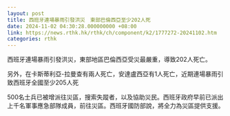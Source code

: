 ```yaml
---
layout: post
title: 西班牙連場暴雨引發洪災　東部巴倫西亞至少202人死
date: 2024-11-02 04:30:28.000000000 +08:00
link: https://news.rthk.hk/rthk/ch/component/k2/1777272-20241102.htm
categories: rthk
---
```


西班牙連場暴雨引發洪災，東部地區巴倫西亞受災最嚴重，導致202人死亡。

另外，在卡斯蒂利亞-拉曼查有兩人死亡，安達盧西亞有1人死亡，近期連場暴雨引致西班牙全國至少205人死

500名士兵已被增派往災區，搜索失蹤者，以及協助災民。西班牙政府早前已派出上千名軍事應急部隊成員，前往災區。西班牙國防部說，將全力為災區提供支援。
